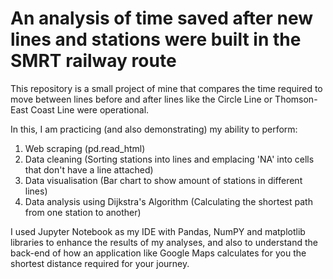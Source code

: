 # An analysis of time saved after new lines and stations were built in the SMRT railway route
This repository is a small project of mine that compares the time required to move between lines before and after lines like the Circle Line or Thomson-East Coast Line were operational.

In this, I am practicing (and also demonstrating) my ability to perform:

1) Web scraping (pd.read_html)
2) Data cleaning (Sorting stations into lines and emplacing 'NA' into cells that don't have a line attached)
3) Data visualisation (Bar chart to show amount of stations in different lines)
4) Data analysis using Dijkstra's Algorithm (Calculating the shortest path from one station to another)

I used Jupyter Notebook as my IDE with Pandas, NumPY and matplotlib libraries to enhance the results of my analyses, and also to understand the back-end of how an application like Google Maps calculates for you the shortest distance required for your journey.
